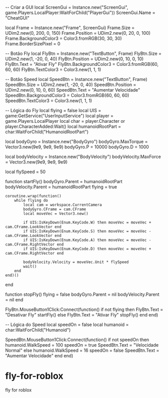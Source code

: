 -- Criar a GUI
local ScreenGui = Instance.new("ScreenGui", game.Players.LocalPlayer:WaitForChild("PlayerGui"))
ScreenGui.Name = "CheatGUI"

local Frame = Instance.new("Frame", ScreenGui)
Frame.Size = UDim2.new(0, 200, 0, 150)
Frame.Position = UDim2.new(0, 20, 0, 100)
Frame.BackgroundColor3 = Color3.fromRGB(30, 30, 30)
Frame.BorderSizePixel = 0

-- Botão Fly
local FlyBtn = Instance.new("TextButton", Frame)
FlyBtn.Size = UDim2.new(1, -20, 0, 40)
FlyBtn.Position = UDim2.new(0, 10, 0, 10)
FlyBtn.Text = "Ativar Fly"
FlyBtn.BackgroundColor3 = Color3.fromRGB(60, 60, 60)
FlyBtn.TextColor3 = Color3.new(1, 1, 1)

-- Botão Speed
local SpeedBtn = Instance.new("TextButton", Frame)
SpeedBtn.Size = UDim2.new(1, -20, 0, 40)
SpeedBtn.Position = UDim2.new(0, 10, 0, 60)
SpeedBtn.Text = "Aumentar Velocidade"
SpeedBtn.BackgroundColor3 = Color3.fromRGB(60, 60, 60)
SpeedBtn.TextColor3 = Color3.new(1, 1, 1)

-- Lógica do Fly
local flying = false
local UIS = game:GetService("UserInputService")
local player = game.Players.LocalPlayer
local char = player.Character or player.CharacterAdded:Wait()
local humanoidRootPart = char:WaitForChild("HumanoidRootPart")

local bodyGyro = Instance.new("BodyGyro")
bodyGyro.MaxTorque = Vector3.new(9e9, 9e9, 9e9)
bodyGyro.P = 10000
bodyGyro.D = 1000

local bodyVelocity = Instance.new("BodyVelocity")
bodyVelocity.MaxForce = Vector3.new(9e9, 9e9, 9e9)

local flySpeed = 50

function startFly()
    bodyGyro.Parent = humanoidRootPart
    bodyVelocity.Parent = humanoidRootPart
    flying = true

    coroutine.wrap(function()
        while flying do
            local cam = workspace.CurrentCamera
            bodyGyro.CFrame = cam.CFrame
            local moveVec = Vector3.new()

            if UIS:IsKeyDown(Enum.KeyCode.W) then moveVec = moveVec + cam.CFrame.LookVector end
            if UIS:IsKeyDown(Enum.KeyCode.S) then moveVec = moveVec - cam.CFrame.LookVector end
            if UIS:IsKeyDown(Enum.KeyCode.A) then moveVec = moveVec - cam.CFrame.RightVector end
            if UIS:IsKeyDown(Enum.KeyCode.D) then moveVec = moveVec + cam.CFrame.RightVector end

            bodyVelocity.Velocity = moveVec.Unit * flySpeed
            wait()
        end
    end)()
end

function stopFly()
    flying = false
    bodyGyro.Parent = nil
    bodyVelocity.Parent = nil
end

FlyBtn.MouseButton1Click:Connect(function()
    if not flying then
        FlyBtn.Text = "Desativar Fly"
        startFly()
    else
        FlyBtn.Text = "Ativar Fly"
        stopFly()
    end
end)

-- Lógica do Speed
local speedOn = false
local humanoid = char:WaitForChild("Humanoid")

SpeedBtn.MouseButton1Click:Connect(function()
    if not speedOn then
        humanoid.WalkSpeed = 100
        speedOn = true
        SpeedBtn.Text = "Velocidade Normal"
    else
        humanoid.WalkSpeed = 16
        speedOn = false
        SpeedBtn.Text = "Aumentar Velocidade"
    end
end)
# fly-for-roblox
fly for roblox
